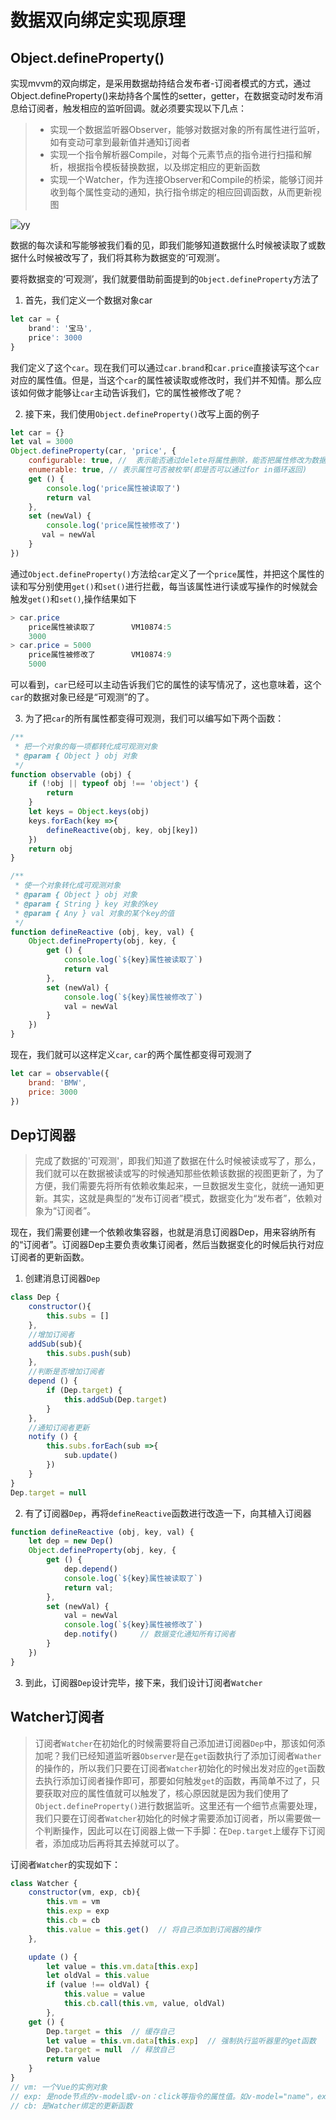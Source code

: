 # 数据双向绑定实现原理

## Object.defineProperty()

实现mvvm的双向绑定，是采用数据劫持结合发布者-订阅者模式的方式，通过Object.defineProperty()来劫持各个属性的setter，getter，在数据变动时发布消息给订阅者，触发相应的监听回调。就必须要实现以下几点：

> - 实现一个数据监听器Observer，能够对数据对象的所有属性进行监听，如有变动可拿到最新值并通知订阅者
> - 实现一个指令解析器Compile，对每个元素节点的指令进行扫描和解析，根据指令模板替换数据，以及绑定相应的更新函数
> - 实现一个Watcher，作为连接Observer和Compile的桥梁，能够订阅并收到每个属性变动的通知，执行指令绑定的相应回调函数，从而更新视图

![yy](https://upload-images.jianshu.io/upload_images/8560482-d18d5fe20c1ade5c.png)

数据的每次读和写能够被我们看的见，即我们能够知道数据什么时候被读取了或数据什么时候被改写了，我们将其称为数据变的‘可观测’。

要将数据变的‘可观测’，我们就要借助前面提到的`Object.defineProperty`方法了

1. 首先，我们定义一个数据对象car

```js
let car = {
    brand': '宝马',
    price': 3000
}
```

我们定义了这个`car`。现在我们可以通过`car.brand`和`car.price`直接读写这个`car`对应的属性值。但是，当这个`car`的属性被读取或修改时，我们并不知情。那么应该如何做才能够让`car`主动告诉我们，它的属性被修改了呢？

2. 接下来，我们使用`Object.defineProperty()`改写上面的例子

```js
let car = {}
let val = 3000
Object.defineProperty(car, 'price', {
    configurable: true, //  表示能否通过delete将属性删除，能否把属性修改为数据属性
    enumerable: true, // 表示属性可否被枚举(即是否可以通过for in循环返回)
    get () {
        console.log('price属性被读取了')
        return val
    },
    set (newVal) {
        console.log('price属性被修改了')
       val = newVal
    }
})
```

通过`Object.defineProperty()`方法给`car`定义了一个`price`属性，并把这个属性的读和写分别使用`get()`和`set()`进行拦截，每当该属性进行读或写操作的时候就会触发`get()`和`set()`,操作结果如下

```powershell
> car.price
    price属性被读取了        VM10874:5
    3000
> car.price = 5000
    price属性被修改了        VM10874:9
    5000
```

可以看到，`car`已经可以主动告诉我们它的属性的读写情况了，这也意味着，这个`car`的数据对象已经是“可观测”的了。

3. 为了把`car`的所有属性都变得可观测，我们可以编写如下两个函数：

```js
/**
 * 把一个对象的每一项都转化成可观测对象
 * @param { Object } obj 对象
 */
function observable (obj) {
    if (!obj || typeof obj !== 'object') {
        return
    }
    let keys = Object.keys(obj)
    keys.forEach(key =>{
        defineReactive(obj, key, obj[key])
    })
    return obj
}

/**
 * 使一个对象转化成可观测对象
 * @param { Object } obj 对象
 * @param { String } key 对象的key
 * @param { Any } val 对象的某个key的值
 */
function defineReactive (obj, key, val) {
    Object.defineProperty(obj, key, {
        get () {
            console.log(`${key}属性被读取了`)
            return val
        },
        set (newVal) {
            console.log(`${key}属性被修改了`)
            val = newVal
        }
    })
}
```

现在，我们就可以这样定义`car`, `car`的两个属性都变得可观测了

```js
let car = observable({
    brand: 'BMW',
    price: 3000
})
```

## Dep订阅器

> 完成了数据的'可观测'，即我们知道了数据在什么时候被读或写了，那么，我们就可以在数据被读或写的时候通知那些依赖该数据的视图更新了，为了方便，我们需要先将所有依赖收集起来，一旦数据发生变化，就统一通知更新。其实，这就是典型的“发布订阅者”模式，数据变化为“发布者”，依赖对象为“订阅者”。

现在，我们需要创建一个依赖收集容器，也就是消息订阅器Dep，用来容纳所有的“订阅者”。订阅器Dep主要负责收集订阅者，然后当数据变化的时候后执行对应订阅者的更新函数。

1. 创建消息订阅器`Dep`

```js
class Dep {
    constructor(){
        this.subs = []
    },
    //增加订阅者
    addSub(sub){
        this.subs.push(sub)
    },
    //判断是否增加订阅者
    depend () {
        if (Dep.target) {
            this.addSub(Dep.target)
        }
    },
    //通知订阅者更新
    notify () {
        this.subs.forEach(sub =>{
            sub.update()
        })
    }
}
Dep.target = null
```

2. 有了订阅器`Dep`，再将`defineReactive`函数进行改造一下，向其植入订阅器

```js
function defineReactive (obj, key, val) {
    let dep = new Dep()
    Object.defineProperty(obj, key, {
        get () {
            dep.depend()
            console.log(`${key}属性被读取了`)
            return val;
        },
        set (newVal) {
            val = newVal
            console.log(`${key}属性被修改了`)
            dep.notify()     // 数据变化通知所有订阅者
        }
    })
}
```

3. 到此，订阅器`Dep`设计完毕，接下来，我们设计订阅者`Watcher`

## Watcher订阅者

> 订阅者`Watcher`在初始化的时候需要将自己添加进订阅器`Dep`中，那该如何添加呢？我们已经知道监听器`Observer`是在`get`函数执行了添加订阅者`Wather`的操作的，所以我们只要在订阅者`Watcher`初始化的时候出发对应的`get`函数去执行添加订阅者操作即可，那要如何触发`get`的函数，再简单不过了，只要获取对应的属性值就可以触发了，核心原因就是因为我们使用了`Object.defineProperty()`进行数据监听。这里还有一个细节点需要处理，我们只要在订阅者`Watcher`初始化的时候才需要添加订阅者，所以需要做一个判断操作，因此可以在订阅器上做一下手脚：在`Dep.target`上缓存下订阅者，添加成功后再将其去掉就可以了。

订阅者`Watcher`的实现如下：

```js
class Watcher {
    constructor(vm, exp, cb){
        this.vm = vm
        this.exp = exp
        this.cb = cb
        this.value = this.get()  // 将自己添加到订阅器的操作
    },

    update () {
        let value = this.vm.data[this.exp]
        let oldVal = this.value
        if (value !== oldVal) {
            this.value = value
            this.cb.call(this.vm, value, oldVal)
        },
    get () {
        Dep.target = this  // 缓存自己
        let value = this.vm.data[this.exp]  // 强制执行监听器里的get函数
        Dep.target = null  // 释放自己
        return value
    }
}
// vm: 一个Vue的实例对象
// exp: 是node节点的v-model或v-on：click等指令的属性值。如v-model="name"，exp就是name
// cb: 是Watcher绑定的更新函数
```

<!-- // https://www.cnblogs.com/wangjiachen666/p/9883916.html -->